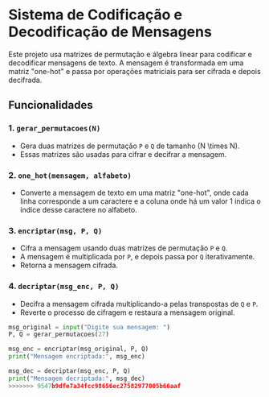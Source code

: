# Sistema de Codificação e Decodificação de Mensagens

Este projeto usa matrizes de permutação e álgebra linear para codificar e decodificar mensagens de texto. A mensagem é transformada em uma matriz "one-hot" e passa por operações matriciais para ser cifrada e depois decifrada.

## Funcionalidades

### 1. `gerar_permutacoes(N)`

- Gera duas matrizes de permutação `P` e `Q` de tamanho \(N \times N\).
- Essas matrizes são usadas para cifrar e decifrar a mensagem.
  
### 2. `one_hot(mensagem, alfabeto)`

- Converte a mensagem de texto em uma matriz "one-hot", onde cada linha corresponde a um caractere e a coluna onde há um valor 1 indica o índice desse caractere no alfabeto.

### 3. `encriptar(msg, P, Q)`

- Cifra a mensagem usando duas matrizes de permutação `P` e `Q`.
- A mensagem é multiplicada por `P`, e depois passa por `Q` iterativamente.
- Retorna a mensagem cifrada.

### 4. `decriptar(msg_enc, P, Q)`

- Decifra a mensagem cifrada multiplicando-a pelas transpostas de `Q` e `P`.
- Reverte o processo de cifragem e restaura a mensagem original.


```python
msg_original = input("Digite sua mensagem: ")
P, Q = gerar_permutacoes(27)

msg_enc = encriptar(msg_original, P, Q)
print("Mensagem encriptada:", msg_enc)

msg_dec = decriptar(msg_enc, P, Q)
print("Mensagem decriptada:", msg_dec)
>>>>>>> 9547b9dfe7a34fcc98656ec27582977005b66aaf
